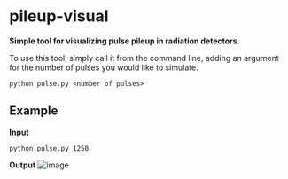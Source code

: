 # pileup-visual
**Simple tool for visualizing pulse pileup in radiation detectors.**

To use this tool, simply call it from the command line, adding an argument for the number of pulses you would like to simulate.

```
python pulse.py <number of pulses>
```

## Example
**Input**
```
python pulse.py 1250
```
**Output**
![image](https://github.com/gianicok/pileup-visual/assets/40861562/e2919c65-0c56-4e21-83c0-5faf4c6b2a0b)
